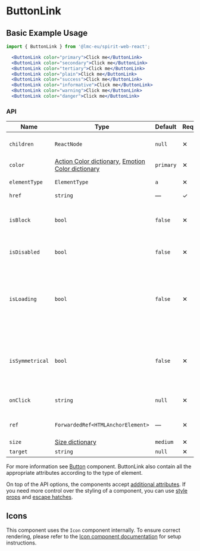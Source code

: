 # ButtonLink

## Basic Example Usage

```jsx
import { ButtonLink } from '@lmc-eu/spirit-web-react';
```

```jsx
  <ButtonLink color="primary">Click me</ButtonLink>
  <ButtonLink color="secondary">Click me</ButtonLink>
  <ButtonLink color="tertiary">Click me</ButtonLink>
  <ButtonLink color="plain">Click me</ButtonLink>
  <ButtonLink color="success">Click me</ButtonLink>
  <ButtonLink color="informative">Click me</ButtonLink>
  <ButtonLink color="warning">Click me</ButtonLink>
  <ButtonLink color="danger">Click me</ButtonLink>
```

### API

| Name            | Type                                                                                      | Default   | Required | Description                                                                    |
| --------------- | ----------------------------------------------------------------------------------------- | --------- | -------- | ------------------------------------------------------------------------------ |
| `children`      | `ReactNode`                                                                               | `null`    | ✕        | Content of the ButtonLink                                                      |
| `color`         | [Action Color dictionary][dictionary-color], [Emotion Color dictionary][dictionary-color] | `primary` | ✕        | Color variant                                                                  |
| `elementType`   | `ElementType`                                                                             | `a`       | ✕        | Type of element                                                                |
| `href`          | `string`                                                                                  | —         | ✓        | Link URL                                                                       |
| `isBlock`       | `bool`                                                                                    | `false`   | ✕        | Span the element to the full width of its parent                               |
| `isDisabled`    | `bool`                                                                                    | `false`   | ✕        | If true, ButtonLink is disabled                                                |
| `isLoading`     | `bool`                                                                                    | `false`   | ✕        | If true, ButtonLink is in a loading state, disabled and the Spinner is visible |
| `isSymmetrical` | `bool`                                                                                    | `false`   | ✕        | If true, ButtonLink has symmetrical dimensions, usually only with an Icon      |
| `onClick`       | `string`                                                                                  | `null`    | ✕        | JS function to call on click                                                   |
| `ref`           | `ForwardedRef<HTMLAnchorElement>`                                                         | —         | ✕        | Anchor element reference                                                       |
| `size`          | [Size dictionary][dictionary-size]                                                        | `medium`  | ✕        | Size variant                                                                   |
| `target`        | `string`                                                                                  | `null`    | ✕        | Link target                                                                    |

For more information see [Button][button] component. ButtonLink also contain all the appropriate
attributes according to the type of element.

On top of the API options, the components accept [additional attributes][readme-additional-attributes].
If you need more control over the styling of a component, you can use [style props][readme-style-props]
and [escape hatches][readme-escape-hatches].

## Icons

This component uses the `Icon` component internally. To ensure correct rendering,
please refer to the [Icon component documentation][web-react-icon-documentation] for setup instructions.

[button]: https://github.com/lmc-eu/spirit-design-system/tree/main/packages/web/src/scss/components/Button
[dictionary-color]: https://github.com/lmc-eu/spirit-design-system/tree/main/docs/DICTIONARIES.md#color
[dictionary-size]: https://github.com/lmc-eu/spirit-design-system/tree/main/docs/DICTIONARIES.md#size
[readme-additional-attributes]: https://github.com/lmc-eu/spirit-design-system/blob/main/packages/web-react/README.md#additional-attributes
[readme-escape-hatches]: https://github.com/lmc-eu/spirit-design-system/blob/main/packages/web-react/README.md#escape-hatches
[readme-style-props]: https://github.com/lmc-eu/spirit-design-system/blob/main/packages/web-react/README.md#style-props
[web-react-icon-documentation]: https://github.com/lmc-eu/spirit-design-system/blob/main/packages/web-react/src/components/Icon/README.md#-usage
